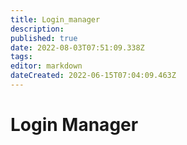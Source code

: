 ```yaml
---
title: Login_manager
description: 
published: true
date: 2022-08-03T07:51:09.338Z
tags: 
editor: markdown
dateCreated: 2022-06-15T07:04:09.463Z
---
```


# Login Manager